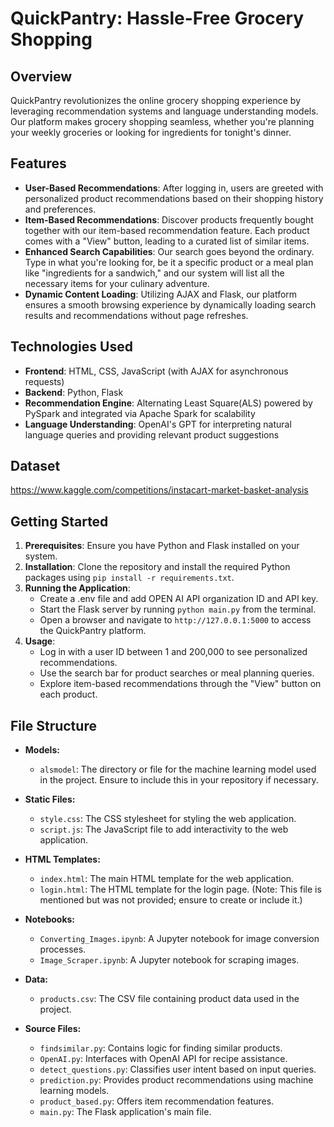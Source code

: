 # QuickPantry: Hassle-Free Grocery Shopping

## Overview

QuickPantry revolutionizes the online grocery shopping experience by leveraging recommendation systems and language understanding models. Our platform makes grocery shopping seamless, whether you're planning your weekly groceries or looking for ingredients for tonight's dinner.

## Features

- **User-Based Recommendations**: After logging in, users are greeted with personalized product recommendations based on their shopping history and preferences.
- **Item-Based Recommendations**: Discover products frequently bought together with our item-based recommendation feature. Each product comes with a "View" button, leading to a curated list of similar items.
- **Enhanced Search Capabilities**: Our search goes beyond the ordinary. Type in what you're looking for, be it a specific product or a meal plan like "ingredients for a sandwich," and our system will list all the necessary items for your culinary adventure.
- **Dynamic Content Loading**: Utilizing AJAX and Flask, our platform ensures a smooth browsing experience by dynamically loading search results and recommendations without page refreshes.

## Technologies Used

- **Frontend**: HTML, CSS, JavaScript (with AJAX for asynchronous requests)
- **Backend**: Python, Flask
- **Recommendation Engine**: Alternating Least Square(ALS) powered by PySpark and integrated via Apache Spark for scalability
- **Language Understanding**: OpenAI's GPT for interpreting natural language queries and providing relevant product suggestions

## Dataset
https://www.kaggle.com/competitions/instacart-market-basket-analysis

## Getting Started

1. **Prerequisites**: Ensure you have Python and Flask installed on your system.
2. **Installation**: Clone the repository and install the required Python packages using `pip install -r requirements.txt`.
3. **Running the Application**:
    - Create a .env file and add OPEN AI API organization ID and API key.
    - Start the Flask server by running `python main.py` from the terminal.
    - Open a browser and navigate to `http://127.0.0.1:5000` to access the QuickPantry platform.
5. **Usage**:
    - Log in with a user ID between 1 and 200,000 to see personalized recommendations.
    - Use the search bar for product searches or meal planning queries.
    - Explore item-based recommendations through the "View" button on each product.

## File Structure

- **Models:**
  - `alsmodel`: The directory or file for the machine learning model used in the project. Ensure to include this in your repository if necessary.

- **Static Files:**
  - `style.css`: The CSS stylesheet for styling the web application.
  - `script.js`: The JavaScript file to add interactivity to the web application.

- **HTML Templates:**
  - `index.html`: The main HTML template for the web application.
  - `login.html`: The HTML template for the login page. (Note: This file is mentioned but was not provided; ensure to create or include it.)

- **Notebooks:**
  - `Converting_Images.ipynb`: A Jupyter notebook for image conversion processes.
  - `Image_Scraper.ipynb`: A Jupyter notebook for scraping images.

- **Data:**
  - `products.csv`: The CSV file containing product data used in the project.

- **Source Files:**
  - `findsimilar.py`: Contains logic for finding similar products.
  - `OpenAI.py`: Interfaces with OpenAI API for recipe assistance.
  - `detect_questions.py`: Classifies user intent based on input queries.
  - `prediction.py`: Provides product recommendations using machine learning models.
  - `product_based.py`: Offers item recommendation features.
  - `main.py`: The Flask application's main file.

